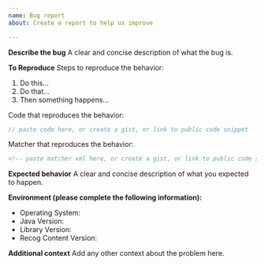 ```yaml
---
name: Bug report
about: Create a report to help us improve

---
```


**Describe the bug**
A clear and concise description of what the bug is.

**To Reproduce**
Steps to reproduce the behavior:

1. Do this...
2. Do that...
3. Then something happens...

Code that reproduces the behavior:
```java
// paste code here, or create a gist, or link to public code snippet
```

Matcher that reproduces the behavior:
```xml
<!-- paste matcher xml here, or create a gist, or link to public code snippet -->
```

**Expected behavior**
A clear and concise description of what you expected to happen.


**Environment (please complete the following information):**
 - Operating System: 
 - Java Version: 
 - Library Version: 
 - Recog Content Version: 

**Additional context**
Add any other context about the problem here.
